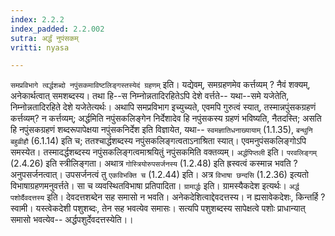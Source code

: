```yaml
---
index: 2.2.2
index_padded: 2.2.002
sutra: अर्द्धं नुपंसकम्
vritti: nyasa

---
```

`समप्रविभागे त्वर्द्धशब्दो नपुंसकमाविष्टलिङ्गस्तस्येदं ग्रहणम्` इति। यद्येवम्, समग्रहणमेव कर्त्तव्यम् ? नैवं शक्यम्, अनेकार्थत्वात् समशब्दस्य। तथा हि--स निम्नोन्नतादिरहितेऽपि देशे वर्त्तते-- यथा--समे यजेतेति, निम्नोन्नतादिरहिते देशे यजेतेत्यर्थः। अथापि समप्रविभाग इच्युच्यते, एवमपि गुरुत्वं स्यात्, तस्मान्नपुंसकग्रहणं कर्त्तव्यम्? न कर्त्तव्यम्; अर्द्धमिति नपुंसकलिङ्गेन निर्देशादेव हि नपुंसकस्य ग्रहणं भविष्यति, नैतदस्ति; असति हि नपुंसकग्रहणं शब्दरूपापेक्षया नपुंसकनिर्देश इति विज्ञायेत, यथा-- `स्वमज्ञातिधनाख्यायाम्` (1.1.35), `बन्थुनि बहुव्रीहौ` (6.1.14) इति च; ततश्चार्द्धशब्दस्य नपुंसकलिङ्गत्वताऽनाश्रिता स्यात्। एवमनुपंसकलिङ्गोऽपि समस्येत। तस्मादर्द्धशब्दस्य नपुंसकलिङ्गत्वमाश्रयितुं नपुंसकमिति वक्तव्यम्। `अर्द्धपिप्तली` इति। `परवलिङ्गम्` (2.4.26) इति स्त्रीलिङ्गता। अथात्र `गोस्त्रियोरुपसर्जनस्य` (1.2.48) इति ह्रस्वत्वं कस्मान्न भवति ? अनुपसर्जनत्वात्। उपसर्जनत्वं तु `एकविभक्ति च` (1.2.44) इति। अत्र `विभाषा छन्दसि` (1.2.36) इत्यतो विभाषाग्रहणमनुवर्त्तते। सा च व्यवस्थितविभाषा प्रतिपादिता। `ग्रामार्द्धः` इति। ग्रामस्यैकदेश इत्यर्थः।
`अर्द्ध पशोर्दैवदत्तस्य` इति। देवदत्तशब्देन सह समासो न भवति। अनेकदेशित्वाद्देवदत्तस्य। न ह्यसावेकदेशः, किन्तर्हि ? स्वामी। यस्त्वेकदेशी पशुशब्दः, तेन सह भवत्येव समासः। सत्यपि पशुशब्दस्य सापेक्षत्वे पशोः प्राधान्यात् समासो भवत्येव-- अर्द्धपशुर्देवदत्तस्येति।।